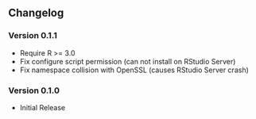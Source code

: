 ## Changelog

### Version 0.1.1

- Require R >= 3.0
- Fix configure script permission (can not install on RStudio Server)
- Fix namespace collision with OpenSSL (causes RStudio Server crash)

### Version 0.1.0

- Initial Release